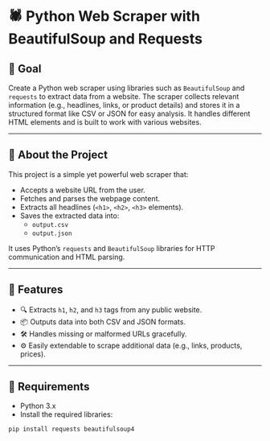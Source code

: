 # 🕷️ Python Web Scraper with BeautifulSoup and Requests

## 📌 Goal

Create a Python web scraper using libraries such as `BeautifulSoup` and `requests` to extract data from a website. The scraper collects relevant information (e.g., headlines, links, or product details) and stores it in a structured format like CSV or JSON for easy analysis. It handles different HTML elements and is built to work with various websites.

---

## 📖 About the Project

This project is a simple yet powerful web scraper that:

- Accepts a website URL from the user.
- Fetches and parses the webpage content.
- Extracts all headlines (`<h1>`, `<h2>`, `<h3>` elements).
- Saves the extracted data into:
  - `output.csv`
  - `output.json`

It uses Python’s `requests` and `BeautifulSoup` libraries for HTTP communication and HTML parsing.

---

## 🚀 Features

- 🔍 Extracts `h1`, `h2`, and `h3` tags from any public website.
- 📦 Outputs data into both CSV and JSON formats.
- 🛠️ Handles missing or malformed URLs gracefully.
- ⚙️ Easily extendable to scrape additional data (e.g., links, products, prices).

---

## 📁 Requirements

- Python 3.x
- Install the required libraries:

```bash
pip install requests beautifulsoup4
